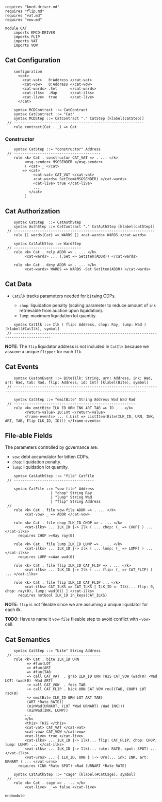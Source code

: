 ```k
requires "kmcd-driver.md"
requires "flip.md"
requires "vat.md"
requires "vow.md"

module CAT
    imports KMCD-DRIVER
    imports FLIP
    imports VAT
    imports VOW
```

Cat Configuration
-----------------

```k
    configuration
      <cat>
        <cat-vat>   0:Address </cat-vat>
        <cat-vow>   0:Address </cat-vow>
        <cat-wards> .Set      </cat-wards>
        <cat-ilks>  .Map      </cat-ilks>
        <cat-live>  true      </cat-live>
      </cat>
```

```k
    syntax MCDContract ::= CatContract
    syntax CatContract ::= "Cat"
    syntax MCDStep ::= CatContract "." CatStep [klabel(catStep)]
 // ------------------------------------------------------------
    rule contract(Cat . _) => Cat
```

### Constructor

```k
    syntax CatStep ::= "constructor" Address
 // ----------------------------------------
    rule <k> Cat . constructor CAT_VAT => . ... </k>
         <msg-sender> MSGSENDER </msg-sender>
         ( <cat> _ </cat>
        => <cat>
             <cat-vat> CAT_VAT </cat-vat>
             <cat-wards> SetItem(MSGSENDER) </cat-wards>
             <cat-live> true </cat-live>
             ...
           </cat>
         )
```

Cat Authorization
-----------------

```k
    syntax CatStep  ::= CatAuthStep
    syntax AuthStep ::= CatContract "." CatAuthStep [klabel(catStep)]
 // -----------------------------------------------------------------
    rule [[ wards(Cat) => WARDS ]] <cat-wards> WARDS </cat-wards>

    syntax CatAuthStep ::= WardStep
 // -------------------------------
    rule <k> Cat . rely ADDR => . ... </k>
         <cat-wards> ... (.Set => SetItem(ADDR)) </cat-wards>

    rule <k> Cat . deny ADDR => . ... </k>
         <cat-wards> WARDS => WARDS -Set SetItem(ADDR) </cat-wards>
```

Cat Data
--------

-   `CatIlk` tracks parameters needed for `bite`ing CDPs.

    -   `chop`: liquidation penalty (scaling parameter to reduce amount of `ink` retrievable from auction upon liquidation).
    -   `lump`: maximum liquidation lot quantity.

```k
    syntax CatIlk ::= Ilk ( flip: Address, chop: Ray, lump: Wad ) [klabel(#CatIlk), symbol]
 // ---------------------------------------------------------------------------------------
```

**NOTE**: The `flip` liquidator address is not included in `CatIlk` because we assume a unique `Flipper` for each `Ilk`.

Cat Events
----------

```k
    syntax CustomEvent ::= Bite(ilk: String, urn: Address, ink: Wad, art: Wad, tab: Rad, flip: Address, id: Int) [klabel(Bite), symbol]
 // -----------------------------------------------------------------------------------------------------------------------------------

    syntax CatStep ::= "emitBite" String Address Wad Wad Rad
 // --------------------------------------------------------
    rule <k> emitBite ILK_ID URN INK ART TAB => ID ... </k>
         <return-value> ID:Int </return-value>
         <frame-events> ... (.List => ListItem(Bite(ILK_ID, URN, INK, ART, TAB, Flip ILK_ID, ID))) </frame-events>
```

File-able Fields
----------------

The parameters controlled by governance are:

-   `vow`: debt accumulator for bitten CDPs.
-   `chop`: liquidation penalty.
-   `lump`: liquidation lot quantity.

```k
    syntax CatAuthStep ::= "file" CatFile
 // -------------------------------------

    syntax CatFile ::= "vow-file" Address
                     | "chop" String Ray
                     | "lump" String Wad
                     | "flip" String Address
 // ----------------------------------------
    rule <k> Cat . file vow-file ADDR => . ... </k>
         <cat-vow> _ => ADDR </cat-vow>

    rule <k> Cat . file chop ILK_ID CHOP => . ... </k>
         <cat-ilks> ... ILK_ID |-> Ilk ( ... chop: (_ => CHOP) ) ... </cat-ilks>
      requires CHOP >=Ray ray(0)

    rule <k> Cat . file lump ILK_ID LUMP => . ... </k>
         <cat-ilks> ... ILK_ID |-> Ilk ( ... lump: (_ => LUMP) ) ... </cat-ilks>
      requires LUMP >=Wad wad(0)

    rule <k> Cat . file flip ILK_ID CAT_FLIP => . ... </k>
         <cat-ilks> ... ILK_ID |-> Ilk ( ... flip: (_ => CAT_FLIP) ) ... </cat-ilks>

    rule <k> Cat . file flip ILK_ID CAT_FLIP ... </k>
         <cat-ilks> CAT_ILKS => CAT_ILKS [ ILK_ID <- Ilk(... flip: 0, chop: ray(0), lump: wad(0)) ] </cat-ilks>
      requires notBool ILK_ID in_keys(CAT_ILKS)
```

**NOTE**: `flip` is not fileable since we are assuming a unique liquidator for each ilk.

**TODO**: Have to name it `vow-file` fileable step to avoid conflict with `<vow>` cell.

Cat Semantics
-------------

```k
    syntax CatStep ::= "bite" String Address
 // ----------------------------------------
    rule <k> Cat . bite ILK_ID URN
          => #fun(LOT
          => #fun(ART
          => #fun(TAB
          => call CAT_VAT  . grab ILK_ID URN THIS CAT_VOW (wad(0) -Wad LOT) (wad(0) -Wad ART)
          ~> call CAT_VOW  . fess TAB
          ~> call CAT_FLIP . kick URN CAT_VOW rmul(TAB, CHOP) LOT rad(0)
          ~> emitBite ILK_ID URN LOT ART TAB)
          (ART *Rate RATE))
          (minWad(URNART, (LOT *Wad URNART) /Wad INK)))
          (minWad(INK, LUMP))
         ...
         </k>
         <this> THIS </this>
         <cat-vat> CAT_VAT </cat-vat>
         <cat-vow> CAT_VOW </cat-vow>
         <cat-live> true </cat-live>
         <cat-ilks> ... ILK_ID |-> Ilk(... flip: CAT_FLIP, chop: CHOP, lump: LUMP) ... </cat-ilks>
         <vat-ilks> ... ILK_ID |-> Ilk(... rate: RATE, spot: SPOT) ... </vat-ilks>
         <vat-urns> ... { ILK_ID, URN } |-> Urn(... ink: INK, art: URNART ) ... </vat-urns>
      requires (INK *Rate SPOT) <Rad (URNART *Rate RATE)

    syntax CatAuthStep ::= "cage" [klabel(#CatCage), symbol]
 // --------------------------------------------------------
    rule <k> Cat . cage => . ... </k>
         <cat-live> _ => false </cat-live>
```

```k
endmodule
```
